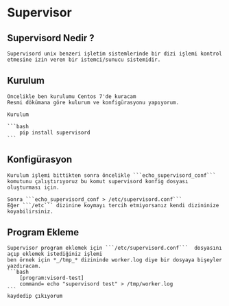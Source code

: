 # Supervisor
## Supervisord Nedir ? 
    Supervisord unix benzeri işletim sistemlerinde bir dizi işlemi kontrol etmesine izin veren bir istemci/sunucu sistemidir.
## Kurulum 
    Öncelikle ben kurulumu Centos 7'de kuracam
    Resmi dökümana göre kulurum ve konfigürasyonu yapıyorum.

    Kurulum

    ```bash 
        pip install supervisord
    ```
## Konfigürasyon
    Kurulum işlemi bittikten sonra öncelikle ```echo_supervisord_conf``` komutunu çalıştırıyoruz bu komut supervisord konfig dosyası oluşturması için.

    Sonra ```echo_supervisord_conf > /etc/supervisord.conf```
    Eğer ```/etc``` dizinine koymayı tercih etmiyorsanız kendi dizininize koyabilirsiniz.

## Program Ekleme
    Supervisor program eklemek için ```/etc/supervisord.conf```  dosyasını açıp eklemek istediğiniz işlemi 
    ben örnek için *_/tmp_* dizininde worker.log diye bir dosyaya bişeyler yazdıracam.
    ```bash
        [program:visord-test]
        command= echo "supervisord test" > /tmp/worker.log
    ```
    kaydedip çıkıyorum